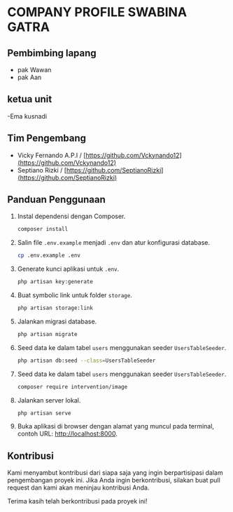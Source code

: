 # COMPANY PROFILE SWABINA GATRA

## Pembimbing lapang
- pak Wawan
- pak Aan

## ketua unit
-Ema kusnadi

## Tim Pengembang
- Vicky Fernando A.P.I / [https://github.com/Vckynando12](https://github.com/Vckynando12)
- Septiano Rizki / [https://github.com/SeptianoRizki](https://github.com/SeptianoRizki)
## Panduan Penggunaan

1. Instal dependensi dengan Composer.
    ```bash
    composer install
    ```

2. Salin file `.env.example` menjadi `.env` dan atur konfigurasi database.
    ```bash
    cp .env.example .env
    ```

3. Generate kunci aplikasi untuk `.env`.
    ```bash
    php artisan key:generate
    ```

4. Buat symbolic link untuk folder `storage`.
    ```bash
    php artisan storage:link
    ```

5. Jalankan migrasi database.
    ```bash
    php artisan migrate
    ```

6. Seed data ke dalam tabel `users` menggunakan seeder `UsersTableSeeder`.
    ```bash
    php artisan db:seed --class=UsersTableSeeder
    ```

 7. Seed data ke dalam tabel `users` menggunakan seeder `UsersTableSeeder`.
    ```bash
    composer require intervention/image
    ```
8. Jalankan server lokal.
    ```bash
    php artisan serve
    ```

9. Buka aplikasi di browser dengan alamat yang muncul pada terminal, contoh URL: [http://localhost:8000](http://localhost:8000).

## Kontribusi

Kami menyambut kontribusi dari siapa saja yang ingin berpartisipasi dalam pengembangan proyek ini. Jika Anda ingin berkontribusi, silakan buat pull request dan kami akan meninjau kontribusi Anda.

Terima kasih telah berkontribusi pada proyek ini!
